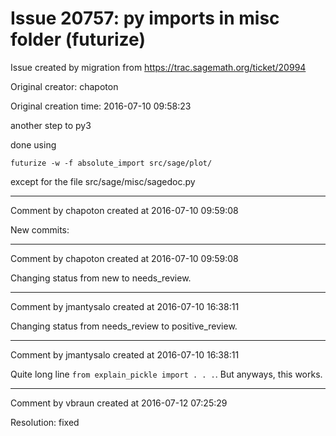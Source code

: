 # Issue 20757: py imports in misc folder (futurize)

Issue created by migration from https://trac.sagemath.org/ticket/20994

Original creator: chapoton

Original creation time: 2016-07-10 09:58:23

another step to py3

done using

```
futurize -w -f absolute_import src/sage/plot/
```


except for the file src/sage/misc/sagedoc.py


---

Comment by chapoton created at 2016-07-10 09:59:08

New commits:


---

Comment by chapoton created at 2016-07-10 09:59:08

Changing status from new to needs_review.


---

Comment by jmantysalo created at 2016-07-10 16:38:11

Changing status from needs_review to positive_review.


---

Comment by jmantysalo created at 2016-07-10 16:38:11

Quite long line `from explain_pickle import . . .`. But anyways, this works.


---

Comment by vbraun created at 2016-07-12 07:25:29

Resolution: fixed
